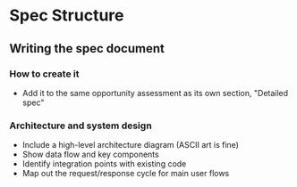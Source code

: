 # Spec Structure

## Writing the spec document

### How to create it
- Add it to the same opportunity assessment as its own section, "Detailed spec"

### Architecture and system design
- Include a high-level architecture diagram (ASCII art is fine)
- Show data flow and key components
- Identify integration points with existing code
- Map out the request/response cycle for main user flows

